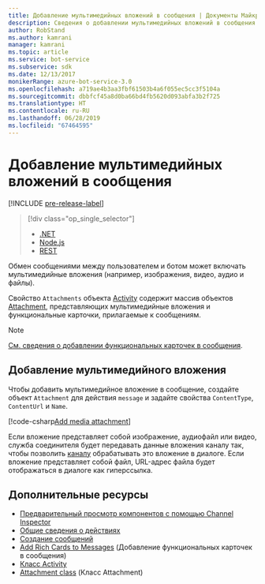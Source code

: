 ```yaml
---
title: Добавление мультимедийных вложений в сообщения | Документы Майкрософт
description: Сведения о добавлении мультимедийных вложений в сообщения с помощью пакета SDK Bot Framework для .NET.
author: RobStand
ms.author: kamrani
manager: kamrani
ms.topic: article
ms.service: bot-service
ms.subservice: sdk
ms.date: 12/13/2017
monikerRange: azure-bot-service-3.0
ms.openlocfilehash: a719ae4b3aa3fbf61503b4a6f055ec5cc3f5104a
ms.sourcegitcommit: dbbfcf45a8d0ba66bd4fb5620d093abfa3b2f725
ms.translationtype: HT
ms.contentlocale: ru-RU
ms.lasthandoff: 06/28/2019
ms.locfileid: "67464595"
---
```

# <a name="add-media-attachments-to-messages"></a>Добавление мультимедийных вложений в сообщения

[!INCLUDE [pre-release-label](../includes/pre-release-label-v3.md)]

> [!div class="op_single_selector"]
> - [.NET](../dotnet/bot-builder-dotnet-add-media-attachments.md)
> - [Node.js](../nodejs/bot-builder-nodejs-send-receive-attachments.md)
> - [REST](../rest-api/bot-framework-rest-connector-add-media-attachments.md)

Обмен сообщениями между пользователем и ботом может включать мультимедийные вложения (например, изображения, видео, аудио и файлы). 

Свойство `Attachments` объекта <a href="https://docs.botframework.com/csharp/builder/sdkreference/dc/d2f/class_microsoft_1_1_bot_1_1_connector_1_1_activity.html" target="_blank">Activity</a> содержит массив объектов <a href="https://docs.microsoft.com/dotnet/api/microsoft.bot.connector.attachments?view=botconnector-3.12.2.4" target="_blank">Attachment</a>, представляющих мультимедийные вложения и функциональные карточки, прилагаемые к сообщениям. 

> [!NOTE]
> [См. сведения о добавлении функциональных карточек в сообщения](bot-builder-dotnet-add-rich-card-attachments.md).

## <a name="add-a-media-attachment"></a>Добавление мультимедийного вложения  

Чтобы добавить мультимедийное вложение в сообщение, создайте объект `Attachment` для действия `message` и задайте свойства `ContentType`, `ContentUrl` и `Name`. 

[!code-csharp[Add media attachment](../includes/code/dotnet-add-attachments.cs#addMediaAttachment)]

Если вложение представляет собой изображение, аудиофайл или видео, служба соединителя будет передавать данные вложения каналу так, чтобы позволить [каналу](bot-builder-dotnet-channeldata.md) обрабатывать это вложение в диалоге. Если вложение представляет собой файл, URL-адрес файла будет отображаться в диалоге как гиперссылка.

## <a name="additional-resources"></a>Дополнительные ресурсы

- [Предварительный просмотр компонентов с помощью Channel Inspector][inspector]
- [Общие сведения о действиях](bot-builder-dotnet-activities.md)
- [Создание сообщений](bot-builder-dotnet-create-messages.md)
- [Add Rich Cards to Messages](bot-builder-dotnet-add-rich-card-attachments.md) (Добавление функциональных карточек в сообщения)
- <a href="https://docs.botframework.com/csharp/builder/sdkreference/dc/d2f/class_microsoft_1_1_bot_1_1_connector_1_1_activity.html" target="_blank">Класс Activity</a>
- <a href="https://docs.microsoft.com/dotnet/api/microsoft.bot.connector.attachments?view=botconnector-3.12.2.4" target="_blank">Attachment class</a> (Класс Attachment)

[inspector]: ../bot-service-channel-inspector.md


